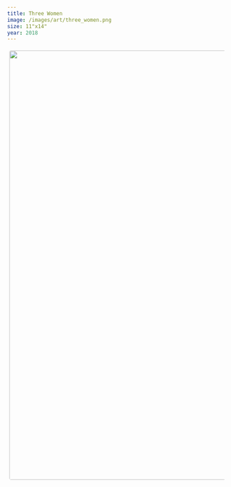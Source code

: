 ```yaml
---
title: Three Women
image: /images/art/three_women.png
size: 11"x14"
year: 2018
---
```


<img class="round-image"
    src="/images/art/three_women.png"
    style="height:1000px; border-radius:4px;margin:5px"/>

